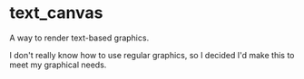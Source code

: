 # text_canvas
A way to render text-based graphics.

I don't really know how to use regular graphics, so I decided I'd make this to meet my graphical needs.
